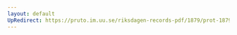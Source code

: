 ```yaml
---
layout: default
UpRedirect: https://pruto.im.uu.se/riksdagen-records-pdf/1879/prot-1879--fk--008.pdf
---
```


